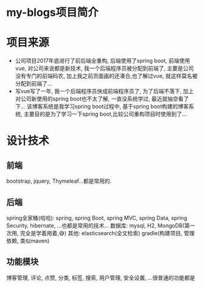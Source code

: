 # my-blogs项目简介
# 项目来源
- 公司项目2017年底进行了前后端全重构, 后端使用了spring boot, 前端使用vue, 对公司来说都是新技术, 我一个后端程序员被分配到前端了, 主要是公司没有专门的前端码农, 加上我之前页面画的还凑合,也了解过vue, 就这样莫名被分配到前端了...
 - 写vue写了一年, 我一个后端程序员快成前端程序员了, 为了后端不落下, 加上对公司新使用的spring boot也不太了解, 一直没系统学过, 最近就抽空看了下...
该博客系统是我学习spring boot过程中, 基于spring boot构建的博客系统, 主要目的是为了学习一下spring boot,比较公司重构项目时使用到了...
# 设计技术
## 前端 ##
   bootstrap, jquery, Thymeleaf...都是常用的.
## 后端 ##
   spring全家桶(哈哈): spring, spring Boot, spring MVC, spring Data, spring Security, hibernate, ...也都是常用的技术...
   数据库: mysql, H2, MongoDB(第一次用, 完全是学着用着,😅)
   其他: elasticsearch(全文检索)
         gradle(构建项目, 管理依赖, 类似maven)
## 功能模块 ##
博客管理, 评论, 点赞, 分类, 标签, 搜索, 用户管理, 安全设置, ...很普通的功能都是
